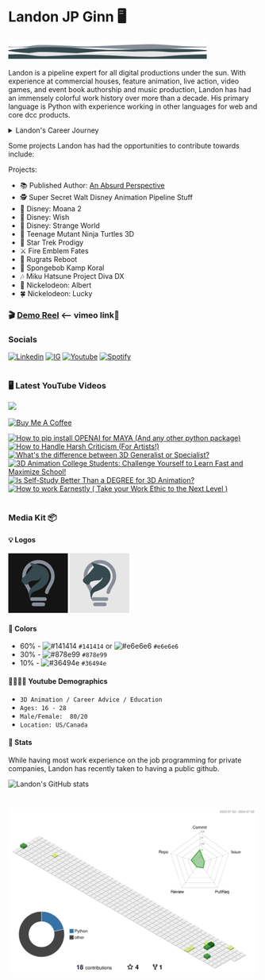 ###

# Landon JP Ginn 🖥
<img src="flow_generated.svg" alt="flowing graphic" width="400" height="40">

Landon is a pipeline expert for all digital productions under the sun. With experience at commercial houses, feature animation, live action, video games, and event book authorship and music production, Landon has had an immensely colorful work history over more than a decade. His primary language is Python with experience working in other languages for web and core dcc products. 

<details>
<summary>Landon's Career Journey</summary>
<br>

Landon got his start as an artist looking to pursue video games. Self teaching himself 3D along the way before attending Full Sail University. There he received several advanced achievement awards, valedictorian, and was hired for the finals department.

From there, it was time for Landon to pursue his career with a newly earned degree. Starting off with freelancing animation, live action, and commercial productions, he then got hired into an architectural visualization - commercial house. From there, Landon took to the skies and across the ocean to work on Nintendo cutscenes for games like Fire Emblem at a Tokyo based animation studio.
After a year, he got a gig out in Los Angeles where his opportunists took off.

Landon worked for Nickelodeon for several years, transitioning from artist to technical director in an about a year. Landon then went on to develop core tools and systems for Nickelodeon’s CG pipeline for shows like Rugrats, SpongeBob, Star Trek: Prodigy and more. 

It was then that Landon was offered a role at Walt Disney Animation Studios where he was hired onto the tools and workflow team that develops pipeline integrations for artists. Currently, Landon is on the core pipeline team and —REDACTED—

The learning and sharing never ends. Landon spends time for leisure working on video games in unreal engine, building standalone scripts for e-commerce, content creation, music, and websites.

Reach out!
</details>

Some projects Landon has had the opportunities to contribute towards include:

Projects:
- 📚 Published Author: [An Absurd Perspective](https://amzn.to/3QHD60C)
- 🕵️‍ Super Secret Walt Disney Animation Pipeline Stuff
- 🛶 Disney: Moana 2
- 💫 Disney: Wish
- 🧭 Disney: Strange World
- 🐢 Teenage Mutant Ninja Turtles 3D
- 🌠 Star Trek Prodigy
- ⚔ Fire Emblem Fates
- 👶 Rugrats Reboot
- 🧽 Spongebob Kamp Koral
- 🎶 Miku Hatsune Project Diva DX
- 🎄 Nickelodeon: Albert
- 🍀 Nickelodeon: Lucky


### 🎬 [Demo Reel](https://vimeo.com/708136010) <-- vimeo link🔗


### Socials
[![Linkedin](https://img.shields.io/badge/LinkedIn-Ln-blue)](https://www.linkedin.com/in/landonginn/)
[![IG](https://img.shields.io/badge/Instagram-IG-red)](https://www.instagram.com/landon_ginn) 
[![Youtube](https://img.shields.io/badge/Youtube-Yt-red)](https://www.youtube.com/@realizedesign)
[![Spotify](https://img.shields.io/badge/Spotify-Sp-green)](https://open.spotify.com/artist/1lLFZSFcEJfv60W3irPazK?si=KpXlGhzuTSupH0QBr9M8EQ)



#

### 🖥 Latest YouTube Videos

[<img src="https://custom-icon-badges.demolab.com/badge/-Subscribe%20For%20More-red?style=for-the-badge&logo=video&logoColor=white"/>](https://www.youtube.com/@realizedesign?sub_confirmation=1)

<a href="https://www.buymeacoffee.com/landonjpginn" target="_blank"><img src="https://cdn.buymeacoffee.com/buttons/v2/default-red.png" alt="Buy Me A Coffee" width="120" ></a>

<!-- BEGIN YOUTUBE-CARDS -->
[![How to pip install OPENAI for MAYA (And any other python package)](https://ytcards.demolab.com/?id=z-qVo_bLOss&title=How+to+pip+install+OPENAI+for+MAYA+%28And+any+other+python+package%29&lang=en&timestamp=1682924432&background_color=%230d1117&title_color=%23ffffff&stats_color=%23dedede&max_title_lines=1&width=250&border_radius=5&duration=282 "How to pip install OPENAI for MAYA (And any other python package)")](https://www.youtube.com/watch?v=z-qVo_bLOss)
[![How to Handle Harsh Criticism (For Artists!)](https://ytcards.demolab.com/?id=7JH-9Rstb_k&title=How+to+Handle+Harsh+Criticism+%28For+Artists%21%29&lang=en&timestamp=1682350853&background_color=%230d1117&title_color=%23ffffff&stats_color=%23dedede&max_title_lines=1&width=250&border_radius=5&duration=377 "How to Handle Harsh Criticism (For Artists!)")](https://www.youtube.com/watch?v=7JH-9Rstb_k)
[![What's the difference between 3D Generalist or Specialist?](https://ytcards.demolab.com/?id=mIdCdJFcoNQ&title=What%27s+the+difference+between+3D+Generalist+or+Specialist%3F&lang=en&timestamp=1681740022&background_color=%230d1117&title_color=%23ffffff&stats_color=%23dedede&max_title_lines=1&width=250&border_radius=5&duration=555 "What's the difference between 3D Generalist or Specialist?")](https://www.youtube.com/watch?v=mIdCdJFcoNQ)
[![3D Animation College Students: Challenge Yourself to Learn Fast and Maximize School!](https://ytcards.demolab.com/?id=WrLmqGckMlc&title=3D+Animation+College+Students%3A+Challenge+Yourself+to+Learn+Fast+and+Maximize+School%21&lang=en&timestamp=1681110015&background_color=%230d1117&title_color=%23ffffff&stats_color=%23dedede&max_title_lines=1&width=250&border_radius=5&duration=307 "3D Animation College Students: Challenge Yourself to Learn Fast and Maximize School!")](https://www.youtube.com/watch?v=WrLmqGckMlc)
[![Is Self-Study Better Than a DEGREE for 3D Animation?](https://ytcards.demolab.com/?id=UmXoQdf5l0c&title=Is+Self-Study+Better+Than+a+DEGREE+for+3D+Animation%3F&lang=en&timestamp=1680505209&background_color=%230d1117&title_color=%23ffffff&stats_color=%23dedede&max_title_lines=1&width=250&border_radius=5&duration=135 "Is Self-Study Better Than a DEGREE for 3D Animation?")](https://www.youtube.com/watch?v=UmXoQdf5l0c)
[![How to work Earnestly ( Take your Work Ethic to the Next Level )](https://ytcards.demolab.com/?id=IfML0ebn8FU&title=How+to+work+Earnestly+%28+Take+your+Work+Ethic+to+the+Next+Level+%29&lang=en&timestamp=1679900409&background_color=%230d1117&title_color=%23ffffff&stats_color=%23dedede&max_title_lines=1&width=250&border_radius=5&duration=251 "How to work Earnestly ( Take your Work Ethic to the Next Level )")](https://www.youtube.com/watch?v=IfML0ebn8FU)
<!-- END YOUTUBE-CARDS -->

#

### Media Kit 📦

<!-- [Banner](img/banner/realizedesign_banner.svg) -->

#### 💡 Logos

![Dark Logo](img/logo/realizedesign_dark.png) ![Light Logo](img/logo/realizedesign_light.png)

#### 🎨 Colors

- 60% - ![#141414](https://placehold.co/15x15/141414/141414.png) `#141414` or ![#e6e6e6](https://placehold.co/15x15/e6e6e6/e6e6e6.png) `#e6e6e6`
- 30% - ![#878e99](https://placehold.co/15x15/878e99/878e99.png) `#878e99`
- 10% - ![#36494e](https://placehold.co/15x15/36494e/36494e.png) `#36494e`

#### 👨‍👩‍👧‍👦 Youtube Demographics
- `3D Animation / Career Advice / Education`
- `Ages: 16 - 28`
- `Male/Female:  80/20`
- `Location: US/Canada`


#### 🧮 Stats

While having most work experience on the job programming for private companies, Landon has recently taken to having a public github.

![Landon's GitHub stats](https://github-readme-stats.vercel.app/api?username=landonjpginn&show_icons=true&theme=gruvbox)

<!-- ![GitHub Streak](https://streak-stats.demolab.com?user=landonjpginn&theme=gruvbox&border_radius=4.5) -->

#

<p align="center" >
	<picture>
	  <source media="(prefers-color-scheme: dark)"  srcset="https://raw.githubusercontent.com/LandonJPGinn/LandonJPGinn/output-3d-contrib/night.svg" />
	  <source media="(prefers-color-scheme: light)" srcset="https://raw.githubusercontent.com/LandonJPGinn/LandonJPGinn/output-3d-contrib/day.svg" />
	  <img alt="github profile contributions chart"    src="https://raw.githubusercontent.com/LandonJPGinn/LandonJPGinn/output-3d-contrib/day.svg" />
	</picture>
</p>